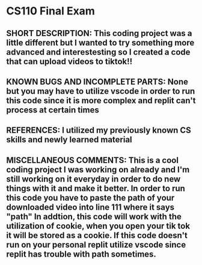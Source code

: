 # CS110 Final Exam

## SHORT DESCRIPTION: This coding project was a little different but I wanted to try something more advanced and interestesting so I created a code that can upload videos to tiktok!!

## KNOWN BUGS AND INCOMPLETE PARTS: None but you may have to utilize vscode in order to run this code since it is more complex and replit can't process at certain times

## REFERENCES: I utilized my previously known CS skills and newly learned material

## MISCELLANEOUS COMMENTS: This is a cool coding project I was working on already and I'm still working on it everyday in order to do new things with it and make it better. In order to run this code you have to paste the path of your downloaded video into line 111 where it says "path" In addtion, this code will work with the utilization of cookie, when you open your tik tok it will be stored as a cookie. If this code doesn't run on your personal replit utilize vscode since replit has trouble with path sometimes.